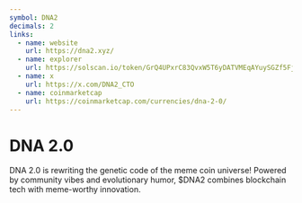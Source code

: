 ```yaml
---
symbol: DNA2
decimals: 2
links:
  - name: website
    url: https://dna2.xyz/
  - name: explorer
    url: https://solscan.io/token/GrQ4UPxrC83QvxW5T6yDATVMEqAYuySGZf5FjL9cBCst
  - name: x
    url: https://x.com/DNA2_CTO
  - name: coinmarketcap
    url: https://coinmarketcap.com/currencies/dna-2-0/
---
```


# DNA 2.0

DNA 2.0 is rewriting the genetic code of the meme coin universe! Powered by community vibes and evolutionary humor, $DNA2 combines blockchain tech with meme-worthy innovation.
